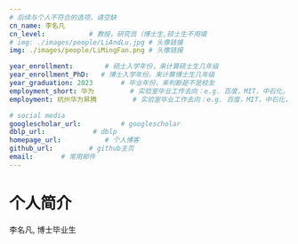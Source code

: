 ```yaml
---
# 后续与个人不符合的选项，请空缺
cn_name: 李名凡
cn_level:           # 教授，研究员（博士生,硕士生不用填
# img: ./images/people/LiAndLu.jpg # 头像链接
img: ./images/people/LiMingFan.png # 头像链接

year_enrollment:        # 硕士入学年份，来计算硕士生几年级
year_enrollment_PhD:   # 博士入学年份，来计算博士生几年级
year_graduation: 2023       # 毕业年份，来判断是不是校友
employment_short: 华为         # 实验室毕业工作去向：e.g. 百度，MIT，中石化，公务员
employment: 杭州华为昇腾         # 实验室毕业工作去向：e.g. 百度，MIT，中石化，公务员

# social media
googlescholar_url:          # googlescholar
dblp_url:            # dblp
homepage_url:           # 个人博客
github_url:         # github主页
email:       # 常用邮件
---
```


# 个人简介

李名凡, 博士毕业生